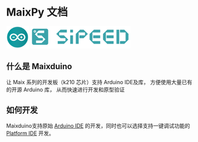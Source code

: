 MaixPy 文档
======

<div class="title_pic">
    <img src="../assets/arduino.png" height="60">  <img src="../assets/icon_sipeed_arduino.png"  height="60">
</div>




## 什么是 Maixduino

让 Maix 系列的开发板（k210 芯片）支持 Arduino IDE及库， 方便使用大量已有的开源 Arduino 库， 从而快速进行开发和原型验证

## 如何开发

Maixduino支持原始 [Arduino IDE](./get_started/install.md) 的开发，同时也可以选择支持一键调试功能的 [Platform IDE](./get_started/install.md) 开发。


